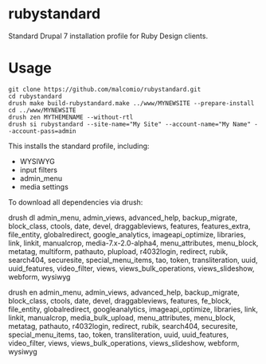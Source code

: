 rubystandard
============

Standard Drupal 7 installation profile for Ruby Design clients.

# Usage
    git clone https://github.com/malcomio/rubystandard.git
    cd rubystandard
    drush make build-rubystandard.make ../www/MYNEWSITE --prepare-install
    cd ../www/MYNEWSITE
    drush zen MYTHEMENAME --without-rtl
    drush si rubystandard --site-name="My Site" --account-name="My Name" --account-pass=admin

This installs the standard profile, including:
* WYSIWYG
* input filters
* admin_menu
* media settings



To download all dependencies via drush:

drush dl admin_menu, admin_views, advanced_help, backup_migrate, block_class, ctools, date, devel, draggableviews, features, features_extra, file_entity, globalredirect, google_analytics, imageapi_optimize, libraries, link, linkit, manualcrop, media-7.x-2.0-alpha4, menu_attributes, menu_block, metatag, multiform, pathauto, plupload, r4032login, redirect, rubik, search404, securesite, special_menu_items, tao, token, transliteration, uuid, uuid_features, video_filter, views, views_bulk_operations, views_slideshow, webform, wysiwyg

drush en admin_menu, admin_views, advanced_help, backup_migrate, block_class, ctools, date, devel, draggableviews, features, fe_block, file_entity, globalredirect, googleanalytics, imageapi_optimize, libraries, link, linkit, manualcrop, media_bulk_upload, menu_attributes, menu_block, metatag, pathauto, r4032login, redirect, rubik, search404, securesite, special_menu_items, tao, token, transliteration, uuid, uuid_features, video_filter, views, views_bulk_operations, views_slideshow, webform, wysiwyg